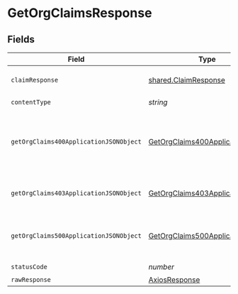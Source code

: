# GetOrgClaimsResponse


## Fields

| Field                                                                                       | Type                                                                                        | Required                                                                                    | Description                                                                                 |
| ------------------------------------------------------------------------------------------- | ------------------------------------------------------------------------------------------- | ------------------------------------------------------------------------------------------- | ------------------------------------------------------------------------------------------- |
| `claimResponse`                                                                             | [shared.ClaimResponse](../../models/shared/claimresponse.md)                                | :heavy_minus_sign:                                                                          | Claims successfully fetched.                                                                |
| `contentType`                                                                               | *string*                                                                                    | :heavy_check_mark:                                                                          | N/A                                                                                         |
| `getOrgClaims400ApplicationJSONObject`                                                      | [GetOrgClaims400ApplicationJSON](../../models/operations/getorgclaims400applicationjson.md) | :heavy_minus_sign:                                                                          | The request is malformed (e.g, a given path parameter is invalid)<br/>                      |
| `getOrgClaims403ApplicationJSONObject`                                                      | [GetOrgClaims403ApplicationJSON](../../models/operations/getorgclaims403applicationjson.md) | :heavy_minus_sign:                                                                          | The user is forbidden from making this request<br/>                                         |
| `getOrgClaims500ApplicationJSONObject`                                                      | [GetOrgClaims500ApplicationJSON](../../models/operations/getorgclaims500applicationjson.md) | :heavy_minus_sign:                                                                          | Something unexpected happened on the server.                                                |
| `statusCode`                                                                                | *number*                                                                                    | :heavy_check_mark:                                                                          | N/A                                                                                         |
| `rawResponse`                                                                               | [AxiosResponse](https://axios-http.com/docs/res_schema)                                     | :heavy_minus_sign:                                                                          | N/A                                                                                         |
